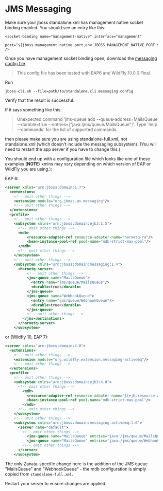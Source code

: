 <h1>JMS Messaging</h1>

Make sure your jboss standalone.xml has management native socket binding enabled.
You should see an entry like this:

    <socket-binding name="management-native" interface="management"
      port="${jboss.management.native.port,env.JBOSS_MANAGEMENT_NATIVE_PORT:9999}" />

Once you have management socket binding open, download the [messaging config file](https://raw.githubusercontent.com/zanata/zanata-server/master/etc/scripts/standalone.cli.messaging.config).

> This config file has been tested with EAP6 and WildFly 10.0.0.Final.

Run

    jboss-cli.sh --file=path/to/standalone.cli.messaging.config

Verify that the result is successful.

If it says something like this:

> Unexpected command 'jms-queue add --queue-address=MailsQueue --durable=true
> --entries=["java:/jms/queue/MailsQueue"]'. Type 'help --commands' for the
> list of supported commands.

then please make sure you are using standalone-full.xml, not standalone.xml (which doesn't include the messaging subsystem). (You will need to restart the app server if you have to change this.)

You should end up with a configuration file which looks like one of these examples (**NOTE:** xmlns may vary depending on which version of EAP or WildFly you are using.):

EAP 6:

```xml
<server xmlns="urn:jboss:domain:1.7">
  <extensions>
    <!-- omit other things -->
    <extension module="org.jboss.as.messaging"/>
    <!-- omit other things -->
  </extensions>
  <profile>
    <!-- omit other things -->
    <subsystem xmlns="urn:jboss:domain:ejb3:1.5">
      <!-- omit other things -->
      <mdb>
          <resource-adapter-ref resource-adapter-name="hornetq-ra"/>
          <bean-instance-pool-ref pool-name="mdb-strict-max-pool"/>
      </mdb>
      <!-- omit other things -->
    </subsystem>
    <!-- omit other things -->
    <subsystem xmlns="urn:jboss:domain:messaging:1.4">
      <hornetq-server>
          <!-- omit other things -->
          <jms-queue name="MailsQueue">
            <entry name="jms/queue/MailsQueue"/>
            <durable>true</durable>
          </jms-queue>
          <jms-queue name="WebhookQueue">
            <entry name="jms/queue/WebhookQueue"/>
            <durable>true</durable>
          </jms-queue>
          <!-- omit other things -->
        </jms-destinations>
      </hornetq-server>
    </subsystem>
```

or (Wildfly 10, EAP 7):

```xml
<server xmlns="urn:jboss:domain:4.0">
  <extensions>
    <!-- omit other things -->
    <extension module="org.wildfly.extension.messaging-activemq"/>
    <!-- omit other things -->
  </extensions>
  <profile>
    <!-- omit other things -->
    <subsystem xmlns="urn:jboss:domain:ejb3:4.0">
      <!-- omit other things -->
        <mdb>
          <resource-adapter-ref resource-adapter-name="${ejb.resource-adapter-name:activemq-ra.rar}"/>
          <bean-instance-pool-ref pool-name="mdb-strict-max-pool"/>
        </mdb>
      <!-- omit other things -->
    </subsystem>
    <!-- omit other things -->
    <subsystem xmlns="urn:jboss:domain:messaging-activemq:1.0">
      <server name="default">
        <!-- omit other things -->
          <jms-queue name="MailsQueue" entries="java:/jms/queue/MailsQueue"/>
          <jms-queue name="MailsQueue" entries="java:/jms/queue/WebhookQueue"/>
        <!-- omit other things -->
      </server>
    </subsystem>
```

The only Zanata-specific change here is the addition of the JMS queue "MailsQueue" and "WebhookQueue" - the mdb configuration is simply copied from `standalone-full.xml`.

Restart your server to ensure changes are applied.
